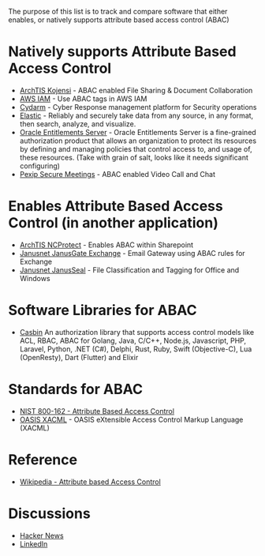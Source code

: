 The purpose of this list is to track and compare software that either enables, or natively supports attribute based access control (ABAC)

# Natively supports Attribute Based Access Control

* [ArchTIS Kojensi](https://www.archtis.com/secure-document-collaboration-software-protecting-classified-information/) - ABAC enabled File Sharing & Document Collaboration
* [AWS IAM](https://docs.aws.amazon.com/IAM/latest/UserGuide/tutorial_attribute-based-access-control.html) - Use ABAC tags in AWS IAM
* [Cydarm](https://www.cydarm.com/) - Cyber Response management platform for Security operations
* [Elastic]([https://www.cydarm.com/](https://www.elastic.co/guide/en/elasticsearch/reference/current/authorization.html#attributes)) - Reliably and securely take data from any source, in any format, then search, analyze, and visualize.
* [Oracle Entitlements Server](https://docs.oracle.com/cd/E29542_01/admin.1111/e14096/intro.htm) - Oracle Entitlements Server is a fine-grained authorization product that allows an organization to protect its resources by defining and managing policies that control access to, and usage of, these resources. (Take with grain of salt, looks like it needs significant configuring)
* [Pexip Secure Meetings](https://www.pexip.com/products/secure-meetings) - ABAC enabled Video Call and Chat
  
# Enables Attribute Based Access Control (in another application)
* [ArchTIS NCProtect](https://www.archtis.com/data-discovery-classification-protection-software-secure-collaboration/) - Enables ABAC within Sharepoint
* [Janusnet JanusGate Exchange](https://www.janusnet.com/janusGATE/Exchange) - Email Gateway using ABAC rules for Exchange
* [Janusnet JanusSeal](https://www.janusnet.com/janusseal/windows-suite) - File Classification and Tagging for Office and Windows
  
# Software Libraries for ABAC

* [Casbin](https://casbin.org/) An authorization library that supports access control models like ACL, RBAC, ABAC for Golang, Java, C/C++, Node.js, Javascript, PHP, Laravel, Python, .NET (C#), Delphi, Rust, Ruby, Swift (Objective-C), Lua (OpenResty), Dart (Flutter) and Elixir

# Standards for ABAC
* [NIST 800-162 - Attribute Based Access Control](https://csrc.nist.gov/pubs/sp/800/162/upd2/final)
* [OASIS XACML](https://groups.oasis-open.org/communities/tc-community-home2?CommunityKey=67afe552-0921-49b7-9a85-018dc7d3ef1d) - OASIS eXtensible Access Control Markup Language (XACML)
  
# Reference
* [Wikipedia - Attribute based Access Control](https://en.wikipedia.org/wiki/Attribute-based_access_control) 
# Discussions

* [Hacker News](https://news.ycombinator.com/item?id=43100949)
* [LinkedIn](https://www.linkedin.com/feed/update/urn:li:activity:7297928854642245632/)
